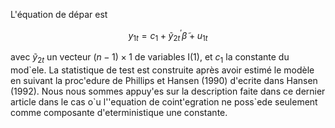 L'équation de dépar est 
```math
y_{1t}=c_{1}+\tilde{y}_{2t}^\prime\tilde{\beta}+u_{1t}
```
avec $\tilde{y}_{2t}^{}$ un vecteur $(n-1)\times 1$ de variables I(1), et $c_1$ la constante du mod\`ele. La statistique de test est construite après avoir estimé le modèle en suivant la proc\'edure de Phillips et Hansen (1990) d\'ecrite dans Hansen (1992). Nous nous sommes appuy\'es sur la description faite dans ce dernier article dans le cas o\`u l'\'equation de coint\'egration ne poss\`ede seulement comme composante d\'eterministique une constante.

<!-- Nous nous sommes appuy\'e sur la description faite dans ce
dernier article dans le cas o\`u l'\'equation de coint\'egration
ne poss\`ede comme composante d\'eterministique une constante
seulement.

\begin{itemize}\item[(i)]{\textbf{Estimation du mod\`ele}.} On estime
l'\'equation ci-dessus et sauvegarde la s\'erie du r\'esidu dans
$\hat{u}_{1t}$, ainsi que les param\`etres estim\'es du mod\`ele
dans $\hat{\gamma}^\prime=(\hat{c}_1,\hat{\tilde{\beta}}^\prime)$;
\item[(ii)]{\textbf{Estimation du sous-mod\`ele des variables
explicatives}.} On prend les diff\'erences premi\`eres de la
s\'erie $\tilde{y}_{2t}$, i.e. $\Delta \tilde{y}_{2t}$ que l'on
sauve dans $\hat{u}_{2t}$. Notons que l'on perd une observation ;
\item[(iii)]{\textbf{Pr\'e-blanchiement}.} D\'efinit le vecteur
$\hat{u}_t\equiv(\hat{u}_{1t},\hat{u}_{2t}^\prime)^\prime$, centre
ce vecteur, et estime le mod\`ele vectoriel auto-r\'egressif
d'ordre 1 suivant $$\hat{u}_t=\phi\hat{u}_t+e_t.$$ Sauvegarde le
vecteur $n\times 1$ du r\'esidu estim\'e, $\hat{e}_t$, ainsi que
la matrice $n\times n$ du terme auto-r\'egressif, $\hat{\phi}$. On
perd une seconde observation;
\item[(iv)]{\textbf{Calcul du noyau quadratique (``kernel'')}.} On d\'efinit
la fonction suivante $$w(s/\hat{M})=\frac{25}{12\pi^2
(s/\hat{M})^2}\left\{\frac{\sin(6\pi[s/\hat{M}]/5)}{6\pi[s/\hat{M}]/5}-
\cos(6\pi[s/\hat{M}]/5)\right\},$$ et
$$\hat{M}=1.3221(4(T-2)\alpha(2))^{1/5},$$ avec
$$\hat{\alpha}(2)=\sum_{j=2}^n\frac{4\hat{\rho}_j ^2\hat{\sigma}_j
^4}{(1-\hat{\rho}_j)^8}/\sum_{j=2}^n\frac{\hat{\sigma}_j
^2}{(1-\hat{\rho}_j)^4},$$ et enfin, $\hat{\rho}_j$ est le
coefficient estim\'e du terme auto-r\'egressif issu de la
r\'egression de $\hat{e}_{jt}$ sur $\hat{e}_{jt-1}$, et
$\hat{\sigma}_j$ est l'\'ecart-type estim\'e du r\'esidu de cette
r\'egression. La fonction $w(.)$ est appel\'ee \textbf{noyau} ou
fonction de pond\'eration et $\hat{M}$ \textbf{le param\`etre de
bande}. Des explications suppl\'ementaires sur les motivations de
l'utilisation de $w(s/\hat{M})$ sont expos\'ees dans Hansen (1992)
et Haug (1996, pp. 93-94);
\item[(v)]{\textbf{Matrice de variance-covariance de long-terme}.}
On utilise cette fonction afin de calculer
$$\hat{\Lambda}_e=\sum_{j=0}^{T-2}w(j/\hat{M})\frac{1}{T-2}
\sum_{t=j+1}^{T-2}\hat{e}_{t-j}\hat{e}_t ^\prime,$$
$$\hat{\Omega}_e=\sum_{j=1}^{T-2}w(j/\hat{M})\frac{1}{T-2}
\sum_{t=j+1}^{T-2}(\hat{e}_{t-j}\hat{e}_t
^\prime+\hat{e}_t\hat{e}_{t-j}^\prime)+\frac{1}{T-2}\sum_{t=1}^{T-2}
\hat{e}_t\hat{e}_t ^\prime ;$$
\item[(vi)]{\textbf{Recoloration}.} \`A partir des deux matrices
ci-dessus on cr\'ee les matrices recolor\'ees
$$\hat{\Lambda}=(I_n-\hat{\phi})^{-1}\hat{\Lambda}_e(I_n-\hat{\phi}^
\prime)^{-1}-(I_n-\hat{\phi})^{-1}\hat{\phi}\hat{\Sigma},$$ o\`u
$$\hat{\Sigma}=\frac{1}{T-2}\sum_{t=1}^{T-2}\hat{e}_t\hat{e}_t
^\prime,$$ puis
$$\hat{\Omega}=(I_n-\hat{\phi})^{-1}\hat{\Omega}_e(I_n-\hat{\phi}^
\prime)^{-1} ;$$ \item[(vii)]{\textbf{Partition}} \'Etant donn\'e
les dimensions de $\hat{\Lambda}$ et $\hat{\Omega}$, nous pouvons
partitionner ces deux matrices comme suit en faisant figurer les
dimensions de chaque bloc entre paranth\`eses :
$$\hat{\Lambda}=\left(\begin{array}{cc} \underset{(1\times
1)}{\hat{\Lambda}_{11}} & \underset{1\times
(n-1)}{\hat{\Lambda}_{12}}\\ \underset{(n-1)\times
1}{\hat{\Lambda}_{21}} &
\underset{(n-1)\times(n-1)}{\hat{\Lambda}_{22}}\end{array}\right),$$
$$\hat{\Omega}=\left(\begin{array}{cc} \underset{(1\times
1)}{\hat{\Omega}_{11}} & \underset{1\times
(n-1)}{\hat{\Omega}_{12}}\\ \underset{(n-1)\times
1}{\hat{\Omega}_{21}} &
\underset{(n-1)\times(n-1)}{\hat{\Omega}_{22}}\end{array}\right).$$

On ne s'int\'eresse pas \`a tous les blocs de ces matrices. On
calcule le scalaire suivant
$$\hat{\Omega}_{1.2}=\hat{\Omega}_{11}-\hat{\Omega}_{12}
\hat{\Omega}_{22}^{-1}\hat{\Omega}_{21},$$ et la matrice de
dimesnion $(n-1)\times 1$ suivante
$$\hat{\Lambda}_{21}^{+}=\hat{\Lambda}_{21}-\hat{\Lambda}_{22}
\hat{\Omega}_{22}^{-1}\hat{\Omega}_{21},$$ o\`u l'on remarquera
que $\hat{\Omega}_{1.2}$ est en fait l'\'el\'ement haut gauche de
l'inverse de $\hat{\Omega}$; \item[(viii)]{\textbf{Variable
d\'ependente transform\'ee}} Pour chaque observation de la
variable d\'ependente $y_{1t}$, on cr\'ee une nouvelle variable
d\'ependente not\'ee
$y_{1t}^{+}=y_{1t}-\hat{\Omega}_{12}\hat{\Omega}_{22}^{-1}\hat{u}_{2t}$,
avec $\hat{u}_{2t}$ tel que d\'efinit dans (ii). Nous pouvons
enfin obtenir un \textbf{estimateur pleinement modifi\'e}
$\hat{\gamma}^{+}$ du vecteur des param\`etres $\tilde{\gamma}$,
$$\hat{\gamma}^{+}=(M_{TT})^{-1} (\sum_{t=1}^{T-2}y_{1t}^{+}z_t
^\prime)-(M_{TT}^{-1}\left(
\begin{array}{c}\underset{(1\times 1)}{0}\\ {\hat{\Lambda}_{21}^{+}}
\end{array}\right),$$ avec $z_t=(1\
\tilde{y}_{2t}^\prime)^\prime$ et $M_{TT}=\sum_{t=1}^{T-2}z_t z_t
^\prime$.
\end{itemize}

\begin{center}\textbf{Section 2, Routine de calcul de la
statistique $\mathbf{L_c}$}\end{center} Nous avons sp\'ecialement
d\'evelop\'e un programme pour le calcul de la statistique $L_c$,
que nous avons appliqu\'e au test de stabilit\'e de l'\'equation
de demande sur le march\'e des non V.Q.P.R.D. Le programme a
\'et\'e \'ecrit sous le logiciel d'\'econom\'etrie Rats. Il est
disponible sur demande \`a l'auteur. Une version plus simple de ce
programme, appliqu\'ee \`a une paire de s\'eries consid\'er\'ee
par Hansen (1992), se trouve sur le site internet officiel de la
maison d'\'edition du logiciel Rats \`a l'adresse
\url{www.estima.com/procs_estimate.shtml}. -->
